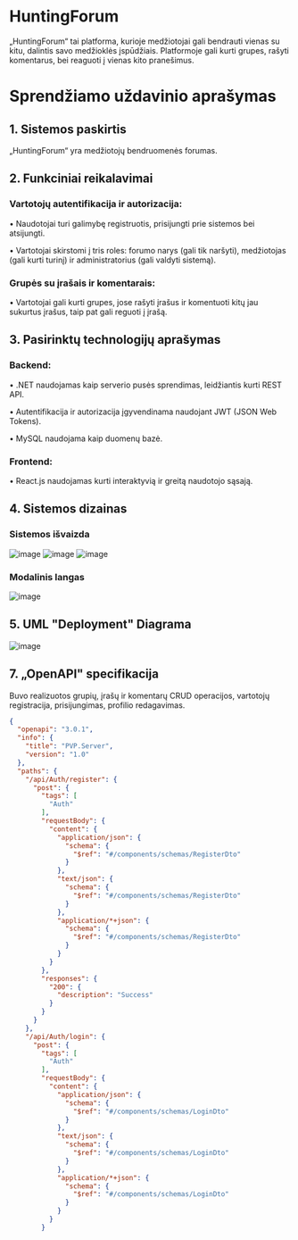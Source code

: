 # HuntingForum

„HuntingForum“ tai platforma, kurioje medžiotojai gali bendrauti vienas su kitu, dalintis savo medžioklės įspūdžiais. Platformoje gali kurti grupes, rašyti komentarus, bei reaguoti į vienas kito pranešimus.

# Sprendžiamo uždavinio aprašymas

## 1. Sistemos paskirtis

   
„HuntingForum“ yra medžiotojų bendruomenės forumas.
## 2. Funkciniai reikalavimai

   
### Vartotojų autentifikacija ir autorizacija:
•	Naudotojai turi galimybę registruotis, prisijungti prie sistemos bei atsijungti.

•	Vartotojai skirstomi į tris roles: forumo narys (gali tik naršyti), medžiotojas (gali kurti turinį) ir administratorius (gali valdyti sistemą).

### Grupės su įrašais ir komentarais:
•	Vartotojai gali kurti grupes, jose rašyti įrašus ir komentuoti kitų jau sukurtus įrašus, taip pat gali reguoti į įrašą.

## 3. Pasirinktų technologijų aprašymas
### Backend:

•	.NET naudojamas kaip serverio pusės sprendimas, leidžiantis kurti REST API.

•	Autentifikacija ir autorizacija įgyvendinama naudojant JWT (JSON Web Tokens).

•	MySQL naudojama kaip duomenų bazė.

### Frontend:

•	React.js naudojamas kurti interaktyvią ir greitą naudotojo sąsają.

## 4. Sistemos dizainas
### Sistemos išvaizda
![image](https://github.com/user-attachments/assets/e9d89618-e4c5-444d-9b1b-7ad5d1804cba)
![image](https://github.com/user-attachments/assets/190cff31-f2c5-4738-94e6-2aae4af49374)
![image](https://github.com/user-attachments/assets/db50a222-ab79-4de0-b07e-d72a219d3c6d)

### Modalinis langas
![image](https://github.com/user-attachments/assets/f0628cad-e03c-4cc9-a8a2-abd1858f1607)


## 5. UML "Deployment" Diagrama 
![image](https://github.com/user-attachments/assets/19165050-8c51-4ca5-bfca-7db209f32702)


## 7. „OpenAPI" specifikacija
Buvo realizuotos grupių, įrašų ir komentarų CRUD operacijos, vartotojų registracija, prisijungimas, profilio redagavimas.
```json
{
  "openapi": "3.0.1",
  "info": {
    "title": "PVP.Server",
    "version": "1.0"
  },
  "paths": {
    "/api/Auth/register": {
      "post": {
        "tags": [
          "Auth"
        ],
        "requestBody": {
          "content": {
            "application/json": {
              "schema": {
                "$ref": "#/components/schemas/RegisterDto"
              }
            },
            "text/json": {
              "schema": {
                "$ref": "#/components/schemas/RegisterDto"
              }
            },
            "application/*+json": {
              "schema": {
                "$ref": "#/components/schemas/RegisterDto"
              }
            }
          }
        },
        "responses": {
          "200": {
            "description": "Success"
          }
        }
      }
    },
    "/api/Auth/login": {
      "post": {
        "tags": [
          "Auth"
        ],
        "requestBody": {
          "content": {
            "application/json": {
              "schema": {
                "$ref": "#/components/schemas/LoginDto"
              }
            },
            "text/json": {
              "schema": {
                "$ref": "#/components/schemas/LoginDto"
              }
            },
            "application/*+json": {
              "schema": {
                "$ref": "#/components/schemas/LoginDto"
              }
            }
          }
        }
